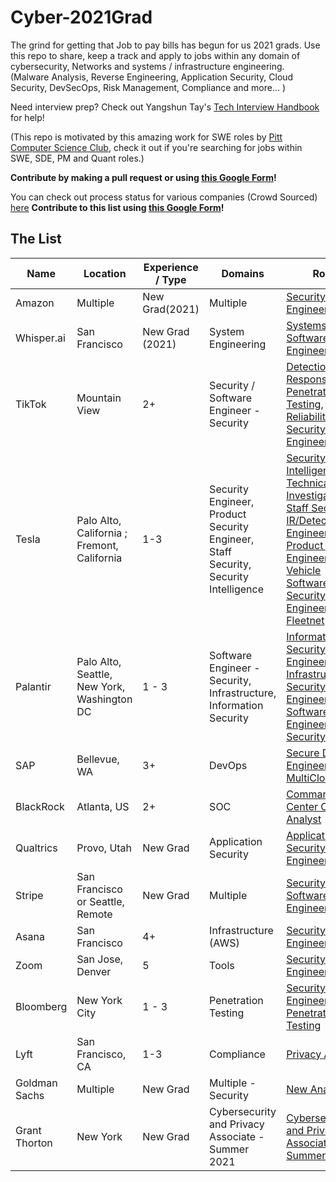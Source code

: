# Cyber-2021Grad

The grind for getting that Job to pay bills has begun for us 2021 grads. Use this repo to share, keep a track and apply to jobs within any domain of cybersecurity, Networks and systems / infrastructure engineering. 
(Malware Analysis, Reverse Engineering, Application Security, Cloud Security, DevSecOps, Risk Management, Compliance and more... )

Need interview prep? Check out Yangshun Tay's [Tech Interview Handbook](https://yangshun.github.io/tech-interview-handbook/) for help!

(This repo is motivated by this amazing work for SWE roles by [Pitt Computer Science Club](https://github.com/Pitt-CSC/NewGrad-2021), check it out if you're searching for jobs within SWE, SDE, PM and Quant roles.)

**Contribute by making a pull request or using [this Google Form](https://forms.gle/RwVw8jk7dQuK7tUh7)!**

You can check out process status for various companies (Crowd Sourced) [here](https://docs.google.com/spreadsheets/d/1KyHBRVw7PUy0RKciFmAco-vgj_DSMQDf5fZdsggkqFQ/edit?usp=sharing)
**Contribute to this list using [this Google Form](https://forms.gle/WpCKUfUTMX81s4b16)!**

## The List

| Name  |  Location |  Experience / Type | Domains | Roles |
| --- |---|----| ---- | ---- |
|Amazon | Multiple | New Grad(2021) | Multiple |[Security Engineer](https://www.amazon.jobs/en/jobs/1229110/security-engineer-2021-united-states) | 
|Whisper.ai | San Francisco | New Grad (2021) | System Engineering | [Systems Software Engineer](https://whisper.ai/careers/?gh_jid=4465259002) | 
|TikTok| Mountain View | 2+ | Security / Software Engineer - Security | [Detection and Response](https://careers.tiktok.com/position/detail/6857915807416273160), [Penetration Testing](https://careers.tiktok.com/position/detail/6823748069294901512), [Site Reliability](https://careers.tiktok.com/position/detail/6759327120842819847), [IT Security Engineer(Global)](https://careers.tiktok.com/position/detail/6834345915094059277)|
|Tesla|Palo Alto, California ; Fremont, California | 1-3 | Security Engineer, Product Security Engineer, Staff Security, Security Intelligence | [Security Intelligence Technical Investigator](https://www.tesla.com/careers/job/security-intelligencetechnicalinvestigator-64235), [Staff Security IR/Detection Engineer](https://www.tesla.com/careers/job/staff-securityir-detectionengineer-59936), [Product Security Engineer, Vehicle Software](https://www.tesla.com/careers/job/product-securityengineervehiclesoftware-54267), [Security Engineer, Fleetnet](https://www.tesla.com/careers/job/security-engineerfleetnet-68817)|
|Palantir| Palo Alto, Seattle, New York, Washington DC | 1 - 3 | Software Engineer - Security, Infrastructure, Information Security | [Information Security Engineer (CIRT)](https://jobs.lever.co/palantir/17949839-301b-4df8-bfea-9e052ede2ec8), [Infrastructure Security Engineer](https://jobs.lever.co/palantir/27baa7cc-5a3e-4d2b-b819-32cca54bd858), [Software Engineer - Security](https://jobs.lever.co/palantir/0e3659ed-2ac0-4b3d-b6a4-39cf8de6e633) |
|SAP| Bellevue, WA | 3+ | DevOps | [Secure DevOps Engineer for MultiCloud Job](https://jobs.sap.com/job/Bellevue-Multi-Cloud-Secure-DevOps-Engineer-Job-WA-98004/594665601/)|
|BlackRock| Atlanta, US | 2+ | SOC | [Command Center Control Analyst](https://careers.blackrock.com/job/11226049/command-center-control-analyst-atlanta-ga)|
|Qualtrics|Provo, Utah|New Grad | Application Security | [Application Security Engineer](https://boards.greenhouse.io/qualtrics/jobs/1737236)|
|Stripe|San Francisco or Seattle, Remote | New Grad | Multiple | [Security Software Engineer](https://stripe.com/jobs/listing/backend-engineer-security-infrastructure/2301914)|
|Asana|San Francisco|4+|Infrastructure (AWS)|[Security Engineer](https://boards.greenhouse.io/asana/jobs/1930670?gh_src=89bd80a91)|
|Zoom|San Jose, Denver | 5 | Tools | [Security Engineer - Tools](https://zoom.wd5.myworkdayjobs.com/en-US/Zoom/job/San-Jose-CA/Security-Engineer--tools-_R689-1)|
|Bloomberg|New York City| 1 - 3 | Penetration Testing | [Security Engineer - Penetration Testing](https://careers.bloomberg.com/job/detail/80715)|
|Lyft|San Francisco, CA|1-3|Compliance|[Privacy Analyst](https://boards.greenhouse.io/embed/job_app?token=4677817002&gh_src=uwvxb4jc2&s=LinkedIn&source=LinkedIn)|
|Goldman Sachs|Multiple|New Grad|Multiple - Security|[New Analyst](https://goldmansachs.tal.net/vx/lang-en-GB/mobile-0/brand-2/user-1774293/candidate/so/pm/1/pl/1/opp/1-New-Analyst-New-Associate-Full-time-roles/en-GB)|
|Grant Thorton|New York|New Grad|Cybersecurity and Privacy Associate - Summer 2021|[Cybersecurity and Privacy Associate - Summer 2021](https://gt.taleo.net/careersection/gt_careersite_external/jobdetail.ftl?job=047503&lang=en&src=SNS-10068)|

